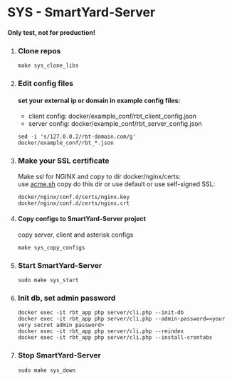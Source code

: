 # SYS - SmartYard-Server
#### Only test, not for production!
1. ### Clone repos 
    ```
    make sys_clone_libs
    ```

2. ### Edit config files
    #### set your external ip or domain in example config files:
    - client config: docker/example_conf/rbt_client_config.json
    - server config: docker/example_conf/rbt_server_config.json

    ```
    sed -i 's/127.0.0.2/rbt-domain.com/g' docker/example_conf/rbt_*.json
    ```

3. ### Make your SSL certificate
    Make ssl for NGINX and copy to dir docker/nginx/certs:  
    use [acme.sh](https://github.com/acmesh-official/acme.sh)
    copy do this dir or use default or use self-signed SSL:
   ````
   docker/nginx/conf.d/certs/nginx.key
   docker/nginx/conf.d/certs/nginx.crt
   ````

4. #### Copy configs to SmartYard-Server project
    copy server, client and asterisk configs
    ```
    make sys_copy_configs
    ```

5. ### Start SmartYard-Server
    ```
    sudo make sys_start
    ```

6. ### Init db, set admin password
    ````
    docker exec -it rbt_app php server/cli.php --init-db
    docker exec -it rbt_app php server/cli.php --admin-password=<your very secret admin password>
    docker exec -it rbt_app php server/cli.php --reindex
    docker exec -it rbt_app php server/cli.php --install-crontabs
    ````

7. ### Stop SmartYard-Server
    ```
    sudo make sys_down
    ```


